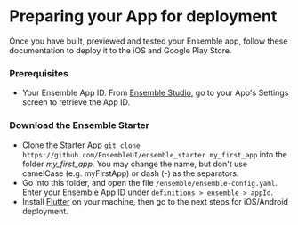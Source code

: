 # Preparing your App for deployment

Once you have built, previewed and tested your Ensemble app, follow these documentation to deploy it to the iOS and Google Play Store.

### Prerequisites
* Your Ensemble App ID. From [Ensemble Studio](https://studio.ensembleui.com), go to your App's Settings screen to retrieve the App ID.

### Download the Ensemble Starter
* Clone the Starter App `git clone https://github.com/EnsembleUI/ensemble_starter my_first_app` into the folder *my_first_app*. You may change the name, but don't use camelCase (e.g. myFirstApp) or dash (-) as the separators.
* Go into this folder, and open the file `/ensemble/ensemble-config.yaml`. Enter your Ensemble App ID under `definitions > ensemble > appId`.
* Install [Flutter](https://docs.flutter.dev/get-started/install) on your machine, then go to the next steps for iOS/Android deployment.


